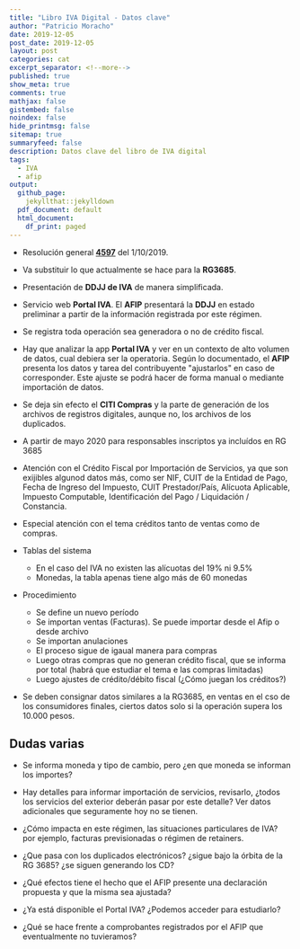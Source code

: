 ```yaml
---
title: "Libro IVA Digital - Datos clave"
author: "Patricio Moracho"
date: 2019-12-05
post_date: 2019-12-05
layout: post
categories: cat
excerpt_separator: <!--more-->
published: true
show_meta: true
comments: true
mathjax: false
gistembed: false
noindex: false
hide_printmsg: false
sitemap: true
summaryfeed: false
description: Datos clave del libro de IVA digital
tags:
  - IVA
  - afip
output:
  github_page:
    jekyllthat::jekylldown
  pdf_document: default
  html_document:
    df_print: paged
---
```


* Resolución general **[4597][4597]** del 1/10/2019.

* Va substituir lo que actualmente se hace para la **RG3685**.

* Presentación de **DDJJ de IVA** de manera simplificada.

* Servicio web **Portal IVA**. El **AFIP** presentará la **DDJJ** en estado
  preliminar a partir de la información registrada por este régimen.

* Se registra toda operación sea generadora o no de crédito fiscal.

* Hay que analizar la app **Portal IVA** y ver en un contexto de alto volumen
  de datos, cual debiera ser la operatoria. Según lo documentado, el **AFIP**
  presenta los datos y tarea del contribuyente "ajustarlos" en caso de
  corresponder. Este ajuste se podrá hacer de forma manual o mediante
  importación de datos.

* Se deja sin efecto el **CITI Compras** y la parte de generación de los
  archivos de registros digitales, aunque no, los archivos de los duplicados.

* A partir de mayo 2020 para responsables inscriptos ya incluídos en RG 3685

* Atención con el Crédito Fiscal por Importación de Servicios, ya que son
  exijibles algunod datos más, como ser NIF, CUIT de la Entidad de Pago, Fecha
  de Ingreso del Impuesto, CUIT Prestador/País, Alícuota Aplicable, Impuesto
  Computable, Identificación del Pago / Liquidación / Constancia.

* Especial atención con el tema créditos tanto de ventas como de compras.

* Tablas del sistema

    * En el caso del IVA no existen las alícuotas del 19% ni 9.5%
    * Monedas, la tabla apenas tiene algo más de 60 monedas

* Procedimiento
    * Se define un nuevo período
    * Se importan ventas (Facturas). Se puede importar desde el Afip o desde archivo
    * Se importan anulaciones
    * El proceso sigue de igaual manera para compras
    * Luego otras compras que no generan crédito fiscal, que se informa por
      total (habrá que estudiar el tema e las compras limitadas)
    * Luego ajustes de crédito/débito fiscal (¿Cómo juegan los créditos?)

* Se deben consignar datos similares a la RG3685, en ventas en el cso de los
  consumidores finales, ciertos datos solo si la operación supera los 10.000
  pesos. 

## Dudas varias

* Se informa moneda y tipo de cambio, pero ¿en que moneda se informan los importes?

* Hay detalles para informar importación de servicios, revisarlo, ¿todos los
  servicios del exterior deberán pasar por este detalle? Ver datos adicionales
  que seguramente hoy no se tienen.

* ¿Cómo impacta en este régimen, las situaciones particulares de IVA? por
  ejemplo, facturas previsionadas o régimen de retainers.

* ¿Que pasa con los duplicados electrónicos? ¿sigue bajo la órbita de la RG 3685?
  ¿se siguen generando los CD?

* ¿Qué efectos tiene el hecho que el AFIP presente una declaración propuesta y
  que la misma sea ajustada?

* ¿Ya está disponible el Portal IVA? ¿Podemos acceder para estudiarlo?

* ¿Qué se hace frente a comprobantes registrados por el AFIP que eventualmente
  no tuvieramos?


[4597]: http://servicios.infoleg.gob.ar/infolegInternet/anexos/325000-329999/329339/norma.htm

